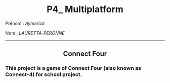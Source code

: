 # <center> P4_ Multiplatform </center>

Prénom : <em>Aymerick</em>

Nom : <em>LAURETTA-PERONNE</em>

----
## <center>Connect Four</center>

### This project is a game of Connect Four (also known as Connect-4) for school project.